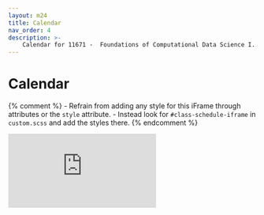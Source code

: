 ```yaml
---
layout: m24
title: Calendar
nav_order: 4
description: >-
    Calendar for 11671 -  Foundations of Computational Data Science I.
---
```


# Calendar

{% comment %}
    - Refrain from adding any style for this iFrame through attributes or the `style` attribute.
    - Instead look for `#class-schedule-iframe` in `custom.scss` and add the styles there.
{% endcomment %}

<iframe
    id="class-schedule-iframe"
    src="https://calendar.google.com/calendar/embed?src=c_688387d5333f9b57773ca202ff876fd5c2e928ba6a785749ae85a8f0f968079b%40group.calendar.google.com&ctz=America%2FNew_York"
    frameborder="0"
    style="border-width:0"
    scrolling="no">
</iframe>


